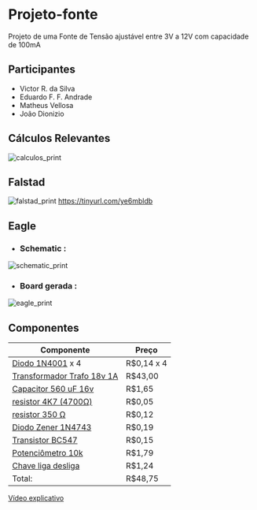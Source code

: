 # Projeto-fonte
Projeto de uma Fonte de Tensão ajustável entre 3V a 12V com capacidade de 100mA

## Participantes
- Victor R. da Silva
- Eduardo F. F. Andrade
- Matheus Vellosa
- João Dionizio

## Cálculos Relevantes
![calculos_print](https://media.discordapp.net/attachments/865639076875337732/870307998281629776/salve.png?width=702&height=468)

## Falstad

![falstad_print](https://media.discordapp.net/attachments/865639076875337732/870119240290668614/CircuitoLegendado.png?width=960&height=339)
https://tinyurl.com/ye6mbldb

## Eagle
- ### Schematic :

![schematic_print](https://media.discordapp.net/attachments/865639076875337732/870311907519762462/unknown.png)
- ###  Board gerada : 


![eagle_print](https://cdn.discordapp.com/attachments/865639076875337732/870120720972251156/unknown.png) 

## Componentes

| Componente | Preço |
| ------ | ------ |
| [Diodo 1N4001](https://www.baudaeletronica.com.br/diodo-1n4001.html) x 4| R$0,14 x 4 | 
| [Transformador Trafo 18v 1A](https://produto.mercadolivre.com.br/MLB-1299168742-transformador-1818v-1a-trafo-bivolt-_JM#position=2&search_layout=stack&type=item&tracking_id=c467f323-717c-4ebb-bcfe-ddb2d8fb7bf7) | R$43,00 |
| [Capacitor 560 uF 16v](https://produto.mercadolivre.com.br/MLB-1475225607-20x-capacitor-eletrolitico-560uf25v-105-10x16mm-capxon-_JM#position=3&search_layout=grid&type=item&tracking_id=405ab230-184e-40f0-9fe9-ab1c698b4c5f)| R$1,65 | 
| [resistor 4K7 (4700Ω)](https://www.baudaeletronica.com.br/resistor-4k7-5-1-4w.html) | R$0,05 | 
| [resistor 350 Ω](https://www.pontodaeletronica.com.br/resistor-350r-1-4w-1.html) | R$0,12 | 
| [Diodo Zener 1N4743](https://www.baudaeletronica.com.br/diodo-zener-1n4743-13v-1w.html) | R$0,19 | 
| [Transistor BC547](https://www.baudaeletronica.com.br/transistor-npn-bc547.html) | R$0,15 | 
| [Potenciômetro 10k](https://www.baudaeletronica.com.br/potenciometro-linear-de-10k-10000.html) | R$1,79 | 
| [Chave liga desliga](https://www.baudaeletronica.com.br/mini-chave-gangorra-kcd11-101-2-terminais-preta.html?gclid=CjwKCAjwo4mIBhBsEiwAKgzXOM7wpyff5rrOv0SEl-ad5IGz7fj6cbEDuMRBkYQa2_xES3OgqFlXNxoCUFgQAvD_BwE) | R$1,24 | 
| Total: | R$48,75|

[Vídeo explicativo](https://youtu.be/oDzNY9kBGII)

